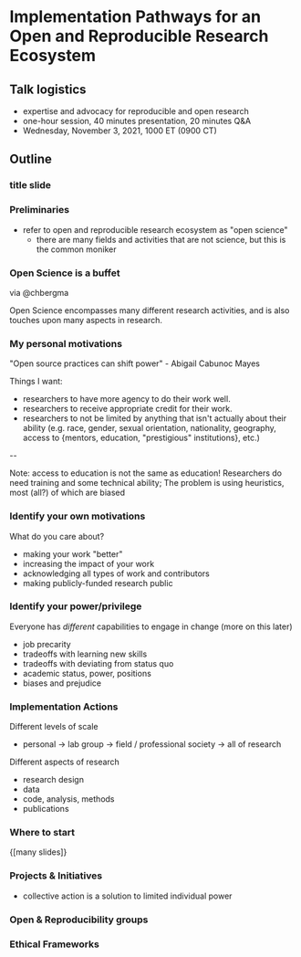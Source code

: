# Implementation Pathways for an Open and Reproducible Research Ecosystem

## Talk logistics

* expertise and advocacy for reproducible and open research
* one-hour session, 40 minutes presentation, 20 minutes Q&A
* Wednesday, November 3, 2021, 1000 ET (0900 CT)

## Outline

### title slide

### Preliminaries

* refer to open and reproducible research ecosystem as "open science"
  - there are many fields and activities that are not science, but this is the common moniker

### Open Science is a buffet

via @chbergma

Open Science encompasses many different research activities, and is also touches upon many aspects in research.

### My personal motivations

"Open source practices can shift power" - Abigail Cabunoc Mayes

Things I want:
* researchers to have more agency to do their work well.
* researchers to receive appropriate credit for their work.
* researchers to not be limited by anything that isn't actually about their ability (e.g. race, gender, sexual orientation, nationality, geography, access to {mentors, education, "prestigious" institutions}, etc.)

--

Note: access to education is not the same as education! Researchers do need training and some technical ability; The problem is using heuristics, most (all?) of which are biased

### Identify your own motivations

What do you care about?

* making your work "better"
* increasing the impact of your work
* acknowledging all types of work and contributors
* making publicly-funded research public

### Identify your power/privilege

Everyone has *different* capabilities to engage in change (more on this later)

* job precarity
* tradeoffs with learning new skills
* tradeoffs with deviating from status quo
* academic status, power, positions
* biases and prejudice

### Implementation Actions

Different levels of scale
* personal -> lab group -> field / professional society -> all of research

Different aspects of research
* research design
* data
* code, analysis, methods
* publications

### Where to start

{[many slides]}


### Projects & Initiatives

* collective action is a solution to limited individual power

### Open & Reproducibility groups



### Ethical Frameworks




